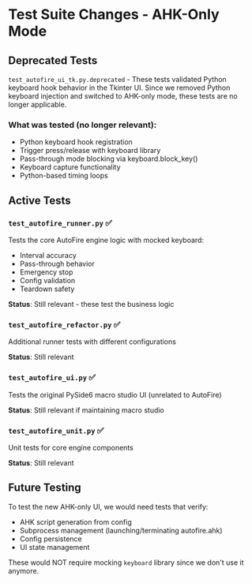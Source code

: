 # Test Suite Changes - AHK-Only Mode

## Deprecated Tests

`test_autofire_ui_tk.py.deprecated` - These tests validated Python keyboard hook behavior in the Tkinter UI. Since we removed Python keyboard injection and switched to AHK-only mode, these tests are no longer applicable.

### What was tested (no longer relevant):
- Python keyboard hook registration
- Trigger press/release with keyboard library
- Pass-through mode blocking via keyboard.block_key()
- Keyboard capture functionality
- Python-based timing loops

## Active Tests

### `test_autofire_runner.py` ✅
Tests the core AutoFire engine logic with mocked keyboard:
- Interval accuracy
- Pass-through behavior
- Emergency stop
- Config validation
- Teardown safety

**Status**: Still relevant - these test the business logic

### `test_autofire_refactor.py` ✅  
Additional runner tests with different configurations

**Status**: Still relevant

### `test_autofire_ui.py` ✅
Tests the original PySide6 macro studio UI (unrelated to AutoFire)

**Status**: Still relevant if maintaining macro studio

### `test_autofire_unit.py` ✅
Unit tests for core engine components

**Status**: Still relevant

## Future Testing

To test the new AHK-only UI, we would need tests that verify:
- AHK script generation from config
- Subprocess management (launching/terminating autofire.ahk)
- Config persistence
- UI state management

These would NOT require mocking `keyboard` library since we don't use it anymore.
